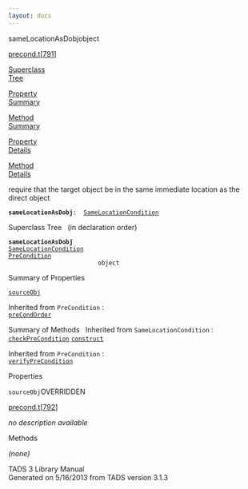 ```yaml
---
layout: docs
---
```

<span class="title">sameLocationAsDobj</span><span class="type">object</span>

[precond.t](../file/precond.t.html)\[[791](../source/precond.t.html#791)\]

[Superclass  
Tree](#_SuperClassTree_)

[Property  
Summary](#_PropSummary_)

[Method  
Summary](#_MethodSummary_)

[Property  
Details](#_Properties_)

[Method  
Details](#_Methods_)



require that the target object be in the same immediate location as the
direct object

**`sameLocationAsDobj`**` :   `[`SameLocationCondition`](../object/SameLocationCondition.html)



<span id="_SuperClassTree_"></span>



<span class="hdln">Superclass Tree</span>   (in declaration order)



**`sameLocationAsDobj`**  
[`SameLocationCondition`](../object/SameLocationCondition.html)  
[`PreCondition`](../object/PreCondition.html)  
`                         object`  
<span id="_PropSummary_"></span>



<span class="hdln">Summary of Properties</span>  



[`sourceObj`](#sourceObj)



Inherited from `PreCondition` :  
[`preCondOrder`](../object/PreCondition.html#preCondOrder)

<span id="_MethodSummary_"></span>



<span class="hdln">Summary of Methods</span>  
Inherited from `SameLocationCondition` :  
[`checkPreCondition`](../object/SameLocationCondition.html#checkPreCondition) [`construct`](../object/SameLocationCondition.html#construct)

Inherited from `PreCondition` :  
[`verifyPreCondition`](../object/PreCondition.html#verifyPreCondition)

<span id="_Properties_"></span>



<span class="hdln">Properties</span>  



<span id="sourceObj"></span>

`sourceObj`<span class="rem">OVERRIDDEN</span>

[precond.t](../file/precond.t.html)\[[792](../source/precond.t.html#792)\]



*no description available*



<span id="_Methods_"></span>



<span class="hdln">Methods</span>  



*(none)*



TADS 3 Library Manual  
Generated on 5/16/2013 from TADS version 3.1.3


